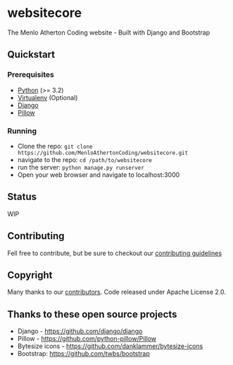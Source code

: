 # websitecore
The Menlo Atherton Coding website - Built with Django and Bootstrap 

## Quickstart
### Prerequisites
* [Python](https://www.python.org/downloads/) (>= 3.2)
* [Virtualenv](http://virtualenvwrapper.readthedocs.io/en/stable/) (Optional)
* [Django](https://www.djangoproject.com/)
* [Pillow](https://pillow.readthedocs.io/en/4.2.x/)

### Running
* Clone the repo: `git clone https://github.com/MenloAthertonCoding/websitecore.git`
* navigate to the repo: `cd /path/to/websitecore`
* run the server: `python manage.py runserver`
* Open your web browser and navigate to localhost:3000

## Status
WIP

## Contributing
Fell free to contribute, but be sure to checkout our [contributing guidelines](https://github.com/menloAthertonCoding/websitecore/blob/master/CONTRIBUTING.md)

## Copyright
Many thanks to our [contributors](http://github.com/MenloAthertonCoding/websitecore/graphs/contributors). Code released under Apache License 2.0.

## Thanks to these open source projects
* Django - https://github.com/django/django
* Pillow - https://github.com/python-pillow/Pillow
* Bytesize icons - https://github.com/danklammer/bytesize-icons
* Bootstrap: https://github.com/twbs/bootstrap
